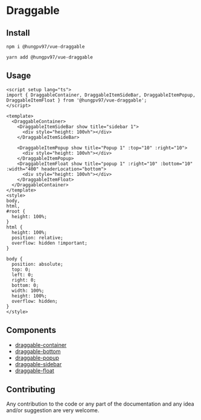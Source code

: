 # Draggable

## Install

```
npm i @hungpv97/vue-draggable
```

```
yarn add @hungpv97/vue-draggable
```

## Usage

```vue
<script setup lang="ts">
import { DraggableContainer, DraggableItemSideBar, DraggableItemPopup, DraggableItemFloat } from '@hungpv97/vue-draggable';
</script>

<template>
  <DraggableContainer>
    <DraggableItemSideBar show title="sidebar 1">
      <div style="height: 100vh"></div>
    </DraggableItemSideBar>

    <DraggableItemPopup show title="Popup 1" :top="10" :right="10">
      <div style="height: 100vh"></div>
    </DraggableItemPopup>
    <DraggableItemFloat show title="popup 1" :right="10" :bottom="10" :width="400" headerLocation="bottom">
      <div style="height: 100vh"></div>
    </DraggableItemFloat>
  </DraggableContainer>
</template>
<style>
body,
html,
#root {
  height: 100%;
}
html {
  height: 100%;
  position: relative;
  overflow: hidden !important;
}

body {
  position: absolute;
  top: 0;
  left: 0;
  right: 0;
  bottom: 0;
  width: 100%;
  height: 100%;
  overflow: hidden;
}
</style>
```

## Components

- [draggable-container](/draggable/draggable-container)
- [draggable-bottom](/draggable/draggable-item-bottom)
- [draggable-popup](/draggable/draggable-item-popup)
- [draggable-sidebar](/draggable/draggable-item-sidebar)
- [draggable-float](/draggable/draggable-item-float)

## Contributing

Any contribution to the code or any part of the documentation and any idea and/or suggestion are very welcome.
